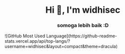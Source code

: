 <h1 align="center">Hi 👋, I'm widhisec</h1>
<h3 align="center">somoga lebih baik :D</h3>
![GitHub Most Used Language](https://github-readme-stats.vercel.app/api/top-langs/?username=widhisec&layout=compact&theme=dracula)
